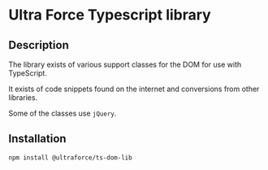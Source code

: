 # Ultra Force Typescript library

## Description

The library exists of various support classes for the DOM for use with TypeScript.

It exists of code snippets found on the internet and conversions from other libraries.

Some of the classes use `jQuery`.

## Installation

`npm install @ultraforce/ts-dom-lib`

